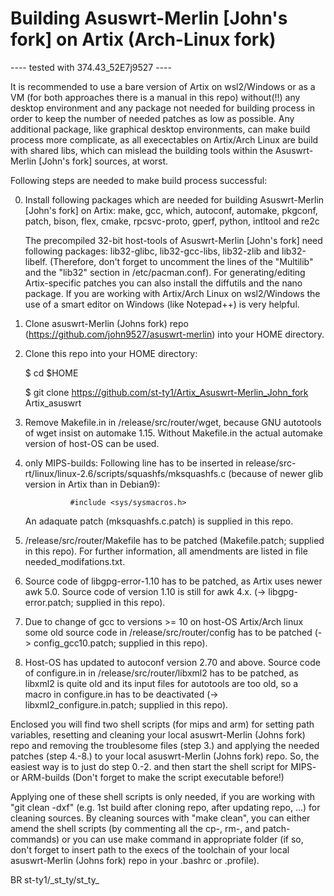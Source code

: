 # Building Asuswrt-Merlin [John's fork] on Artix (Arch-Linux fork)

---- tested with 374.43_52E7j9527 ----

It is recommended to use a bare version of Artix on wsl2/Windows or as a VM (for both approaches there is a manual in this repo) without(!!) any desktop environment and any package not needed for building process in order to keep the number of needed patches as low as possible. Any additional package, like graphical desktop environments, can make build process more complicate, as all execectables on Artix/Arch Linux are build with shared libs, which can mislead the building tools within the Asuswrt-Merlin [John's fork] sources, at worst.

Following steps are needed to make build process successful:

0. Install following packages which are needed for building Asuswrt-Merlin [John's fork] on Artix:
	make, gcc, which, autoconf, automake, pkgconf, patch, bison, flex, cmake, rpcsvc-proto, gperf, python, intltool and re2c

    The precompiled 32-bit host-tools of Asuswrt-Merlin [John's fork] need following packages: lib32-glibc, lib32-gcc-libs, lib32-zlib and lib32-libelf. (Therefore, don't forget to uncomment the lines of the "Multilib" and the "lib32" section in /etc/pacman.conf).
	For generating/editing Artix-specific patches you can also install the diffutils and the nano package. If you are working with Artix/Arch Linux on wsl2/Windows the use of a smart editor on Windows (like Notepad++) is very helpful.

1. Clone asuswrt-Merlin (Johns fork) repo (https://github.com/john9527/asuswrt-merlin) into your HOME directory. 

2. Clone this repo into your HOME directory:
    
    $ cd $HOME
 
    $ git clone https://github.com/st-ty1/Artix_Asuswrt-Merlin_John_fork Artix_asuswrt
       
3. Remove Makefile.in in /release/src/router/wget, because GNU autotools of wget insist on automake 1.15. Without Makefile.in the actual automake version of host-OS can be used.

4. only MIPS-builds: Following line has to be inserted in release/src-rt/linux/linux-2.6/scripts/squashfs/mksquashfs.c (because of newer glib version in Artix than in Debian9):
     
	             #include <sys/sysmacros.h> 

   An adaquate patch (mksquashfs.c.patch) is supplied in this repo.

5. /release/src/router/Makefile has to be patched (Makefile.patch; supplied in this repo). For further information, all amendments are listed in file needed_modifations.txt.

6. Source code of libgpg-error-1.10 has to be patched, as Artix uses newer awk 5.0. Source code of version 1.10 is still for awk 4.x. (-> libgpg-error.patch; supplied in this repo).
    
7. Due to change of gcc to versions >= 10 on host-OS Artix/Arch linux some old source code in /release/src/router/config has to be patched (-> config_gcc10.patch; supplied in this repo). 

8. Host-OS has updated to autoconf version 2.70 and above. Source code of configure.in in /release/src/router/libxml2 has to be patched, as libxml2 is quite old and its input files for
    autotools are too old, so a macro in configure.in has to be deactivated (-> libxml2_configure.in.patch; supplied in this repo).

Enclosed you will find two shell scripts (for mips and arm) for setting path variables, resetting and cleaning your local asuswrt-Merlin (Johns fork) repo and removing the troublesome files (step 3.) and applying the needed patches (step 4.-8.) to your local asuswrt-Merlin (Johns fork) repo. 
So, the easiest way is to just do step 0.-2. and then start the shell script for MIPS- or ARM-builds (Don't forget to make the script executable before!)

Applying one of these shell scripts is only needed, if you are working with "git clean -dxf" (e.g. 1st build after cloning repo, after updating repo, ...) for cleaning sources. 
By cleaning sources with "make clean", you can either amend the shell scripts (by commenting all the cp-, rm-, and patch-commands) or you can use make command in appropriate folder (if so, don't forget to insert path to the execs of the toolchain of your local asuswrt-Merlin (Johns fork) repo in your .bashrc or .profile).


BR
st-ty1/\_st_ty/st_ty\_
